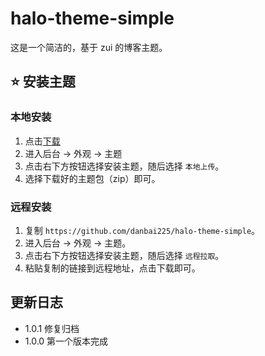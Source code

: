 # halo-theme-simple

这是一个简洁的，基于 zui 的博客主题。

## ⭐️ 安装主题

### 本地安装

1. 点击[下载](https://codeload.github.com/danbai225/halo-theme-simple/zip/refs/heads/main)
2. 进入后台 -> 外观 -> 主题
3. 点击右下方按钮选择安装主题，随后选择 `本地上传`。
4. 选择下载好的主题包（zip）即可。

### 远程安装

1. 复制 `https://github.com/danbai225/halo-theme-simple`。
2. 进入后台 -> 外观 -> 主题。
3. 点击右下方按钮选择安装主题，随后选择 `远程拉取`。
4. 粘贴复制的链接到远程地址，点击下载即可。

## 更新日志

- 1.0.1 修复归档
- 1.0.0 第一个版本完成
